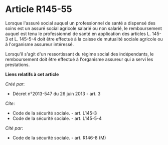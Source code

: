 # Article R145-55

Lorsque l'assuré social auquel un professionnel de santé a dispensé des soins est un assuré social agricole salarié ou non
salarié, le remboursement auquel est tenu le professionnel de santé en application des articles L. 145-3 et L. 145-5-4 doit
être effectué à la caisse de mutualité sociale agricole ou à l'organisme assureur intéressé. 

Lorsqu'il s'agit d'un ressortissant du régime social des indépendants, le remboursement doit être effectué à l'organisme
assureur qui a servi les prestations.

**Liens relatifs à cet article**

_Créé par_:

  - Décret n°2013-547 du 26 juin 2013 - art. 3

_Cite_:

  - Code de la sécurité sociale. - art. L145-3
  - Code de la sécurité sociale. - art. L145-5-4

_Cité par_:

  - Code de la sécurité sociale. - art. R146-8 (M)
